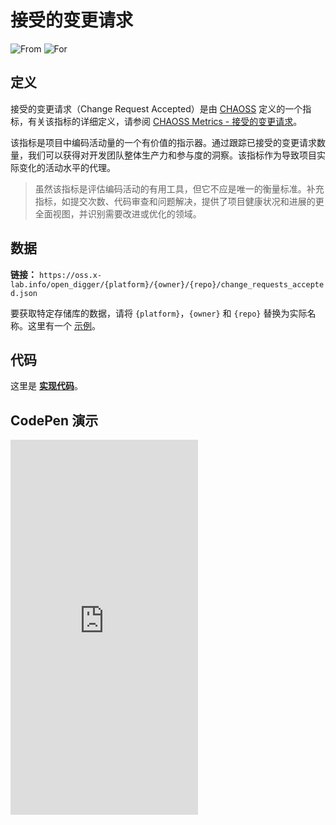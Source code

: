 # 接受的变更请求

![From](https://img.shields.io/badge/来自-CHAOSS-blue) ![For](https://img.shields.io/badge/用于-仓库-blue)

## 定义

接受的变更请求（Change Request Accepted）是由 [CHAOSS](https://chaoss.community) 定义的一个指标，有关该指标的详细定义，请参阅 [CHAOSS Metrics - 接受的变更请求](https://chaoss.community/zh-CN/kb/metric-change-requests-accepted/)。

该指标是项目中编码活动量的一个有价值的指示器。通过跟踪已接受的变更请求数量，我们可以获得对开发团队整体生产力和参与度的洞察。该指标作为导致项目实际变化的活动水平的代理。

> 虽然该指标是评估编码活动的有用工具，但它不应是唯一的衡量标准。补充指标，如提交次数、代码审查和问题解决，提供了项目健康状况和进展的更全面视图，并识别需要改进或优化的领域。

## 数据

**链接：** `https://oss.x-lab.info/open_digger/{platform}/{owner}/{repo}/change_requests_accepted.json`

要获取特定存储库的数据，请将 `{platform}`，`{owner}` 和 `{repo}` 替换为实际名称。这里有一个 [示例](https://oss.x-lab.info/open_digger/github/X-lab2017/open-digger/change_requests_accepted.json)。

## 代码

这里是 [**实现代码**](https://github.com/X-lab2017/open-digger/blob/master/src/metrics/chaoss.ts#L497)。

## CodePen 演示

<iframe height="600" scrolling="no" title="OpenDigger - [CHAOSS] Change Requests status" src="https://codepen.io/frank-zsy/embed/bGjPGxw?default-tab=js%2Cresult&editable=true" frameborder="no" loading="lazy" allowtransparency="true" allowfullscreen="true">
  See the Pen <a href="https://codepen.io/frank-zsy/pen/bGjPGxw">
  OpenDigger - [CHAOSS] Change Requests status</a> by Frank Zhao (<a href="https://codepen.io/frank-zsy">@frank-zsy</a>)
  on <a href="https://codepen.io">CodePen</a>.
</iframe>
